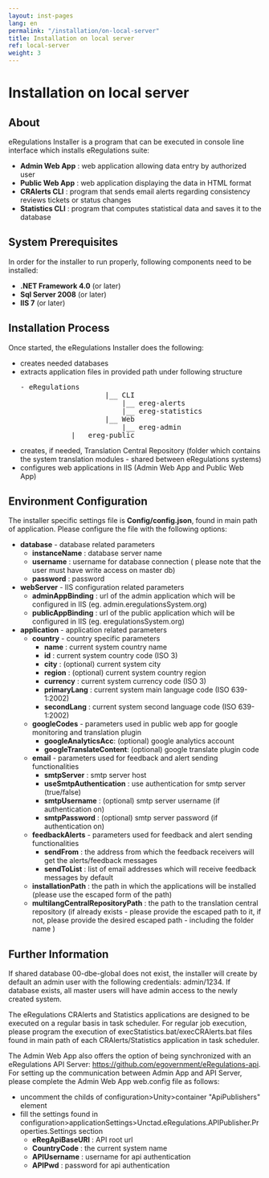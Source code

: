 ```yaml
---
layout: inst-pages
lang: en
permalink: "/installation/on-local-server"
title: Installation on local server
ref: local-server
weight: 3
---
```


# Installation on local server

<h2>About</h2>
eRegulations Installer is a program that can be executed in console line interface which installs eRegulations suite:
<ul>
	<li><strong>Admin Web App</strong> : web application allowing data entry by authorized user</li>
	<li><strong>Public Web App</strong> : web application displaying the data in HTML format</li>
	<li><strong>CRAlerts CLI</strong> : program that sends email alerts regarding consistency reviews tickets or status changes</li>
	<li><strong>Statistics CLI</strong> : program that computes statistical data and saves it to the database</li>
</ul>

<h2 id="markdown-header-system-prerequisites">System Prerequisites</h2>
In order for the installer to run properly, following components need to be installed:
<ul>
	<li><strong>.NET Framework 4.0</strong> (or later)</li>
	<li><strong>Sql Server 2008</strong> (or later)</li>
	<li><strong>IIS 7</strong> (or later)</li>
</ul>

<h2>Installation Process</h2>
Once started, the eRegulations Installer does the following:
<ul>
	<li>creates needed databases</li>
	<li>extracts application files in provided path under following structure
			<pre>- eRegulations
				    |__ CLI
				        |__ ereg-alerts
				        |__ ereg-statistics
				    |__ Web
				        |__ ereg-admin
			|__ ereg-public</pre>
	</li>
	<li>creates, if needed, Translation Central Repository (folder which contains the system translation modules - shared between eRegulations systems)</li>
	<li>configures web applications in IIS (Admin Web App and Public Web App)</li>
</ul>

<h2>Environment Configuration</h2>
The installer specific settings file is <strong>Config/config.json</strong>, found in main path of application. Please configure the file with the following options:
<ul>
	<li><strong>database</strong> - database related parameters
		<ul>
			<li><strong>instanceName</strong> : database server name</li>
			<li><strong>username</strong> : username for database connection ( please note that the user must have write access on master db)</li>
			<li><strong>password</strong> : password</li>
		</ul>
	</li>
	<li><strong>webServer</strong> - IIS configuration related parameters
		<ul>
			<li><strong>adminAppBinding</strong> : url of the admin application which will be configured in IIS (eg. admin.eregulationsSystem.org)</li>
			<li><strong>publicAppBinding</strong> : url of the public application which will be configured in IIS (eg. eregulationsSystem.org)</li>
		</ul>
	</li>
	<li><strong>application</strong> - application related parameters
		<ul>
			<li><strong>country</strong> - country specific parameters
				<ul>
					<li><strong>name</strong> : current system country name</li>
					<li><strong>id</strong> : current system country code (ISO 3)</li>
					<li><strong>city</strong> : (optional) current system city</li>
					<li><strong>region</strong> : (optional) current system country region</li>
					<li><strong>currency</strong> : current system currency code (ISO 3)</li>
					<li><strong>primaryLang</strong> : current system main language code (ISO 639-1:2002)</li>
					<li><strong>secondLang</strong> : current system second language code (ISO 639-1:2002)</li>
				</ul>
			</li>
			<li><strong>googleCodes</strong> - parameters used in public web app for google monitoring and translation plugin
				<ul>
					<li><strong>googleAnalyticsAcc</strong>: (optional) google analytics account</li>
					<li><strong>googleTranslateContent</strong>: (optional) google translate plugin code</li>
				</ul>
			</li>
			<li><strong>email</strong> - parameters used for feedback and alert sending functionalities
				<ul>
					<li><strong>smtpServer</strong> : smtp server host</li>
					<li><strong>useSmtpAuthentication</strong> : use authentication for smtp server (true/false)</li>
					<li><strong>smtpUsername</strong> : (optional) smtp server username (if authentication on)</li>
					<li><strong>smtpPassword</strong> : (optional) smtp server password (if authentication on)</li>
				</ul>
			</li>
			<li><strong>feedbackAlerts</strong> - parameters used for feedback and alert sending functionalities
				<ul>
					<li><strong>sendFrom</strong> : the address from which the feedback receivers will get the alerts/feedback messages</li>
					<li><strong>sendToList</strong> : list of email addresses which will receive feedback messages by default</li>
				</ul>
			</li>
			<li><strong>installationPath</strong> : the path in which the applications will be installed (please use the escaped form of the path)</li>
			<li><strong>multilangCentralRepositoryPath</strong> : the path to the translation central repository (if already exists - please provide the escaped path to it, if not, please provide the desired escaped path - including the folder name )</li>
		</ul>
	</li>
</ul>

<h2 id="markdown-header-further-information">Further Information</h2>
If shared database 00-dbe-global does not exist, the installer will create by default an admin user with the following credentials: admin/1234. If database exists, all master users will have admin access to the newly created system.

The eRegulations CRAlerts and Statistics applications are designed to be executed on a regular basis in task scheduler. For regular job execution, please program the execution of execStatistics.bat/execCRAlerts.bat files found in main path of each CRAlerts/Statistics application in task scheduler.

The Admin Web App also offers the option of being synchronized with an eRegulations API Server: <a href="https://github.com/egovernment/eRegulations-api">https://github.com/egovernment/eRegulations-api</a>. For setting up the communication between Admin App and API Server, please complete the Admin Web App web.config file as follows:
<ul>
	<li>uncomment the childs of configuration&gt;Unity&gt;container "ApiPublishers" element</li>
	<li>fill the settings found in configuration&gt;applicationSettings&gt;Unctad.eRegulations.APIPublisher.Properties.Settings section
		<ul>
			<li><strong>eRegApiBaseURI</strong> : API root url</li>
			<li><strong>CountryCode</strong> : the current system name</li>
			<li><strong>APIUsername</strong> : username for api authentication</li>
			<li><strong>APIPwd</strong> : password for api authentication</li>
		</ul>
	</li>
</ul>
